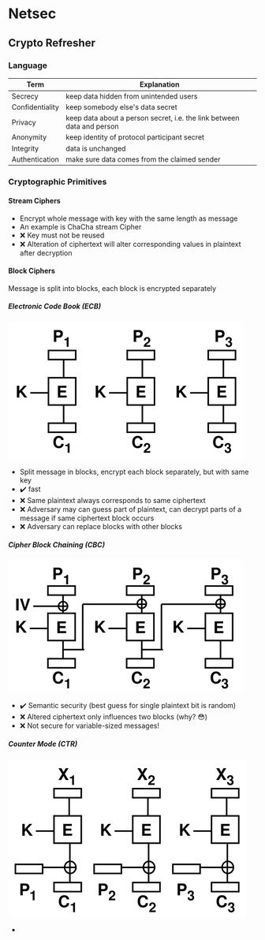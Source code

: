 # Netsec
## Crypto Refresher
### Language
| Term | Explanation |
| --- | --- |
| Secrecy |keep data hidden from unintended users
|Confidentiality|keep somebody else's data secret
|Privacy|keep data about a person secret, i.e. the link between data and person
|Anonymity|keep identity of protocol participant secret
|Integrity|data is unchanged
|Authentication |make sure data comes from the claimed sender

### Cryptographic Primitives 
#### Stream Ciphers
- Encrypt whole message with key with the same length as message
- An example is ChaCha stream Cipher
- :x: Key must not be reused
- :x:  Alteration of ciphertext will alter corresponding values in plaintext after decryption
#### Block Ciphers
Message is split into blocks, each block is encrypted separately 
##### Electronic Code Book (ECB)
![ECB Pic](assets/ECB.png)
- Split message in blocks, encrypt each block separately, but with same key
- :heavy_check_mark: fast
- :x: Same plaintext always corresponds to same ciphertext
- :x: Adversary may can guess part of plaintext, can decrypt parts of a message if same
ciphertext block occurs
- :x: Adversary can replace blocks with other blocks
##### Cipher Block Chaining (CBC)
![CBC Pic](assets/CBC.png)
- :heavy_check_mark: Semantic security (best guess for single plaintext bit is random)
- :x: Altered ciphertext only influences two blocks (why? :flushed:)
- :x: Not secure for variable-sized messages!

##### Counter Mode (CTR)
![CTR Pic](assets/CTR.png)

- 
<!--stackedit_data:
eyJoaXN0b3J5IjpbODAyMDQxMTIwLC0xMjc5NjExODQxXX0=
-->